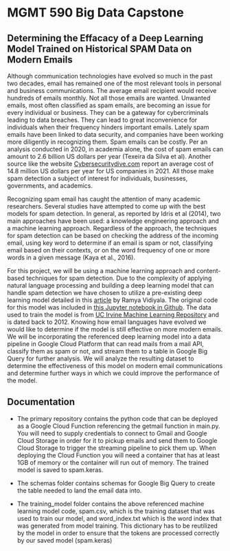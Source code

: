 # MGMT 590 Big Data Capstone
## Determining the Effacacy of a Deep Learning Model Trained on Historical SPAM Data on Modern Emails

Although communication technologies have evolved so much in the past two decades, email has remained one of the most relevant tools in personal and business communications. The average email recipient would receive hundreds of emails monthly. Not all those emails are wanted.  Unwanted emails, most often classified as spam emails, are becoming an issue for every individual or business. They can be a gateway for cybercriminals leading to data breaches. They can lead to great inconvenience for individuals when their frequency hinders important emails. Lately spam emails have been linked to data security, and companies have been working more diligently in recognizing them. Spam emails can be costly. Per an analysis conducted in 2020, in academia alone, the cost of spam emails can amount to 2.6 billion US dollars per year (Texeira da Silva et al). Another source like the website [Cybersecuritydive.com](https://www.cybersecuritydive.com/news/phishing-cost-enterprise/605110/#:~:text=The%20financial%20impact%20of%20phishing%20attacks,according%20to%20a%20study%20from%20the&text=The%20financial%20impact%20of,a%20study%20from%20the&text=impact%20of%20phishing%20attacks,according%20to%20a%20study) report an average cost of 14.8 million US dollars per year for US companies in 2021. All those make spam detection a subject of interest for individuals, businesses, governments, and academics. 

Recognizing spam email has caught the attention of many academic researchers. Several studies have attempted to come up with the best models for spam detection. In general, as reported by Idris et al (2014), two main approaches have been used: a knowledge engineering approach and a machine learning approach. Regardless of the approach, the techniques for spam detection can be based on checking the address of the incoming email, using key word to determine if an email is spam or not, classifying email based on their contexts, or on the word frequency of one or more words in a given message (Kaya et al., 2016). 

For this project, we will be using a machine learning approach and content-based techniques for spam detection. Due to the complexity of applying natural language processing and building a deep learning model that can handle spam detection we have chosen to utilize a pre-existing deep learning model detailed in this [article](https://towardsdatascience.com/spam-detection-in-emails-de0398ea3b48) by Ramya Vidiyala.  The original code for this model was included in [this Jupyter notebook in Github](https://github.com/RamyaVidiyala/SpamDetectionInEmails/blob/master/SpamDetection.ipynb).  The data used to train the model is from [UC Irvine Machine Learning Repository](https://archive.ics.uci.edu/dataset/228/sms+spam+collection) and is dated back to 2012. Knowing how email languages have evolved we would like to determine if the model is still effective on more modern emails. We will be incorporating the referenced deep learning model into a data pipeline in Google Cloud Platform that can read mails from a mail API, classify them as spam or not, and stream them to a table in Google Big Query for further analysis.  We will analyze the resulting dataset to determine the effectiveness of this model on modern email communications and determine further ways in which we could improve the performance of the model.

## Documentation
- The primary repository contains the python code that can be deployed as a Google Cloud Function referencing the getmail function in main.py.  You will need to supply credentials to connect to Gmail and Google Cloud Storage in order for it to pickup emails and send them to Google Cloud Storage to trigger the streaming pipeline to pick them up.  When deploying the Cloud Function you will need a container that has at least 1GB of memory or the container will run out of memory.  The trained model is saved to spam.keras.

- The schemas folder contains schemas for Google Big Query to create the table needed to land the email data into.

- The training_model folder contains the above referenced machine learning model code, spam.csv, which is the training dataset that was used to train our model, and word_index.txt which is the word index that was generated from model training.  This dictionary has to be reutilized by the model in order to ensure that the tokens are processed correctly by our saved model (spam.keras)
